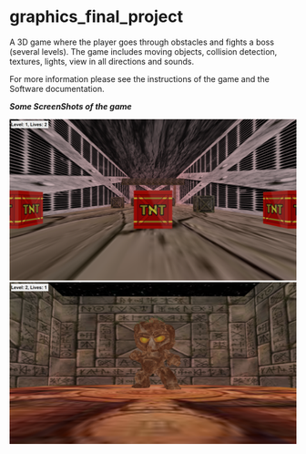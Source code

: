# graphics_final_project
A 3D game where the player goes through obstacles and fights a boss (several levels). 
The game includes moving objects, collision detection, textures, lights, view in all directions and sounds.

For more information please see the instructions of the game and the Software  documentation.

***Some ScreenShots of the game***

![](https://github.com/DoreenVas/graphics_final_project/blob/master/AppPic/level1.png)
![](https://github.com/DoreenVas/graphics_final_project/blob/master/AppPic/level2.png)
